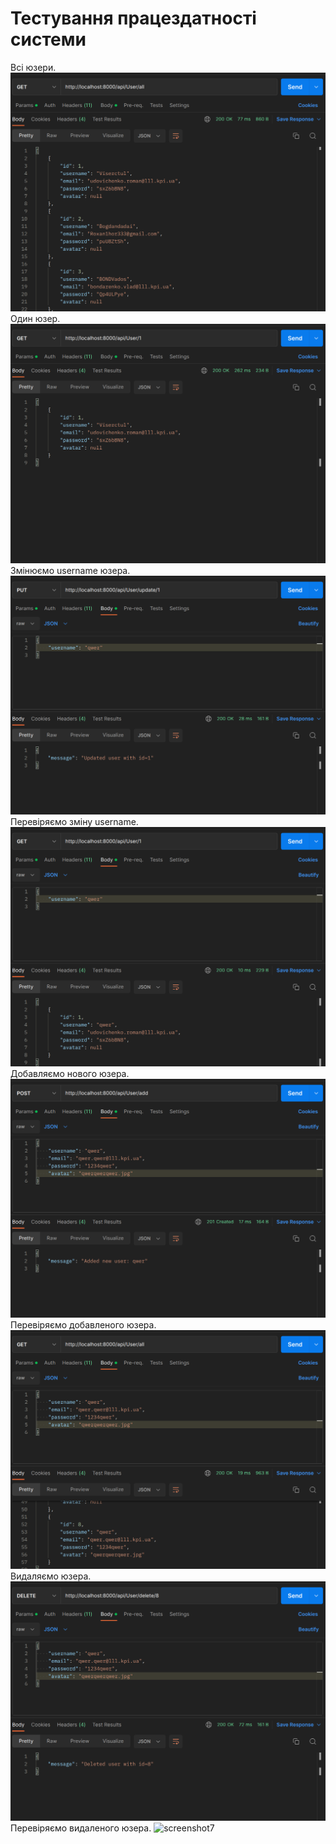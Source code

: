 # Тестування працездатності системи
Всі юзери.
![screenshot1](./images/all_users.png)
Один юзер.
![screenshot2](./images/one_users.png)
Змінюємо username юзера.
![screenshot3](./images/update_username.png)
Перевіряємо зміну username.
![screenshot4](./images/check_username_changing.png)
Добавляємо нового юзера.
![screenshot5](./images/add_user.png)
Перевіряємо добавленого юзера.
![screenshot6](./images/check_add_user.png)
Видаляємо юзера.
![screenshot7](./images/delete_user.png)
Перевіряємо видаленого юзера.
![screenshot7](./images/ckeck_delete_user.png)
